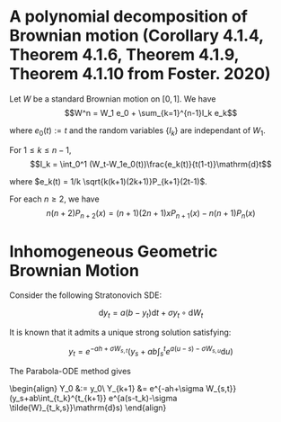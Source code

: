 # A polynomial decomposition of Brownian motion (Corollary 4.1.4, Theorem 4.1.6, Theorem 4.1.9, Theorem 4.1.10 from Foster. 2020)
Let $W$ be a standard Brownian motion on $[0, 1]$. We have
$$W^n = W_1 e_0 + \sum_{k=1}^{n-1}I_k e_k$$

where $e_0(t) := t$ and the random variables $\{I_k\}$ are independant of $W_1$.

For $1\leq k\leq n-1$, 
$$I_k = \int_0^1 (W_t-W_1e_0(t))\frac{e_k(t)}{t(1-t)}\mathrm{d}t$$

where $e_k(t) = 1/k \sqrt{k(k+1)(2k+1)}P_{k+1}(2t-1)$.

For each $n\geq 2$, we have
$$n(n+2)P_{n+2}(x) = (n+1)(2n+1)xP_{n+1}(x)-n(n+1)P_n(x)$$

# Inhomogeneous Geometric Brownian Motion
Consider the following Stratonovich SDE:

$$\mathrm{d}y_t = a(b-y_t)\mathrm{d}t + \sigma y_t\circ\mathrm{d}W_t$$

It is known that it admits a unique strong solution satisfying:

$$y_t = e^{-ah+\sigma W_{s,t}}(y_s+ab\int_s^t e^{a(u-s)-\sigma W_{s,u}}\mathrm{d}u)$$

The Parabola-ODE method gives

\begin{align}
Y_0 &:= y_0\\
Y_{k+1} &= e^{-ah+\sigma W_{s,t}}(y_s+ab\int_{t_k}^{t_{k+1}} e^{a(s-t_k)-\sigma \tilde{W}_{t_k,s}}\mathrm{d}s)
\end{align}